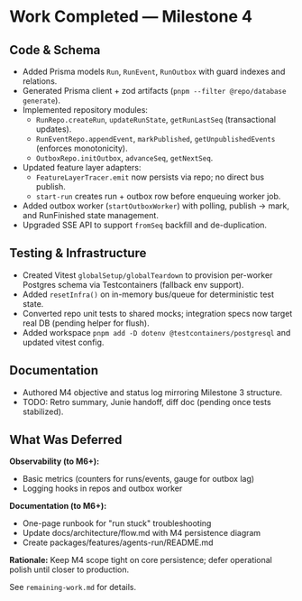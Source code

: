 # Work Completed — Milestone 4

## Code & Schema
- Added Prisma models `Run`, `RunEvent`, `RunOutbox` with guard indexes and relations.
- Generated Prisma client + zod artifacts (`pnpm --filter @repo/database generate`).
- Implemented repository modules:
  - `RunRepo.createRun`, `updateRunState`, `getRunLastSeq` (transactional updates).
  - `RunEventRepo.appendEvent`, `markPublished`, `getUnpublishedEvents` (enforces monotonicity).
  - `OutboxRepo.initOutbox`, `advanceSeq`, `getNextSeq`.
- Updated feature layer adapters:
  - `FeatureLayerTracer.emit` now persists via repo; no direct bus publish.
  - `start-run` creates run + outbox row before enqueuing worker job.
- Added outbox worker (`startOutboxWorker`) with polling, publish → mark, and RunFinished state management.
- Upgraded SSE API to support `fromSeq` backfill and de-duplication.

## Testing & Infrastructure
- Created Vitest `globalSetup/globalTeardown` to provision per-worker Postgres schema via Testcontainers (fallback env support).
- Added `resetInfra()` on in-memory bus/queue for deterministic test state.
- Converted repo unit tests to shared mocks; integration specs now target real DB (pending helper for flush).
- Added workspace `pnpm add -D dotenv @testcontainers/postgresql` and updated vitest config.

## Documentation
- Authored M4 objective and status log mirroring Milestone 3 structure.
- TODO: Retro summary, Junie handoff, diff doc (pending once tests stabilized).

## What Was Deferred

**Observability (to M6+):**
- Basic metrics (counters for runs/events, gauge for outbox lag)
- Logging hooks in repos and outbox worker

**Documentation (to M6+):**
- One-page runbook for "run stuck" troubleshooting
- Update docs/architecture/flow.md with M4 persistence diagram
- Create packages/features/agents-run/README.md

**Rationale:** Keep M4 scope tight on core persistence; defer operational polish until closer to production.

See `remaining-work.md` for details.
